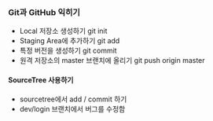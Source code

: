 ### Git과 GitHub 익히기
* Local 저장소 생성하기 git init
* Staging Area에 추가하기 git add
* 특정 버전을 생성하기 git commit
* 원격 저장소의 master 브랜치에 올리기 git push origin master


#### SourceTree 사용하기
* sourcetree에서 add / commit 하기
* dev/login 브랜치에서 버그를 수정함

